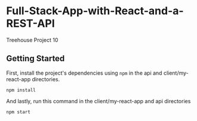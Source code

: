 # Full-Stack-App-with-React-and-a-REST-API
Treehouse Project 10

## Getting Started

First, install the project's dependencies using `npm` in the api and client/my-react-app directories.

```
npm install

```

And lastly, run this command in the client/my-react-app and api directories

```
npm start
```
